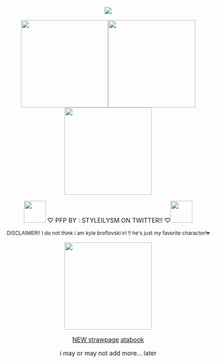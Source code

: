 <div align='center'>
  
  ![](https://komarev.com/ghpvc/?username=burntushanka&color=A29988)


  <img src="https://i.postimg.cc/s2P8RJ89/IMG-8031.png" width="200"><img src="https://i.postimg.cc/s2P8RJ89/IMG-8031.png" width="200"><img src="https://i.postimg.cc/s2P8RJ89/IMG-8031.png" width="200">
<div align='center'>
<img src="https://i.postimg.cc/q7T957Qz/IMG-8061.png" width="50"> ♡ PFP BY : STYLEILYSM ON TWITTER!! ♡<img src="https://i.postimg.cc/bY48RqXp/IMG-8062.png" width="50">

<sub>DISCLAIMER!! I do not think i am kyle broflovski irl !! he's just my favorite character!💔</sub>

 <img src="https://i.postimg.cc/x1hKfkBC/IMG-8063.png" width="200">

  [NEW strawpage](https://burntushanka.straw.page)  [atabook](https://burntushanka.atabook.org)

<div align='center'>
  i may or may not add more... later
